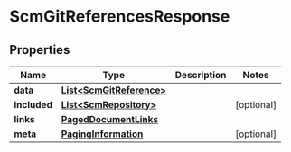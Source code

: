 

# ScmGitReferencesResponse


## Properties

| Name | Type | Description | Notes |
|------------ | ------------- | ------------- | -------------|
|**data** | [**List&lt;ScmGitReference&gt;**](ScmGitReference.md) |  |  |
|**included** | [**List&lt;ScmRepository&gt;**](ScmRepository.md) |  |  [optional] |
|**links** | [**PagedDocumentLinks**](PagedDocumentLinks.md) |  |  |
|**meta** | [**PagingInformation**](PagingInformation.md) |  |  [optional] |



